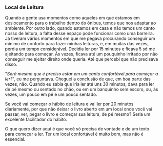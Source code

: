 ### Local de Leitura

Quando a gente usa momentos como aqueles em que estamos em deslocamento para o trabalho dentro do ônibus, temos que nos adaptar ao ambiente. Por outro lado, quando estamos em casa e não temos um canto nosso de leitura, a falta desse espaço pode funcionar como uma barreira. Já tiveram vários momentos em que me pegava procurando conseguir um mínimo de conforto para fazer minhas leituras, e, em muitas das vezes, perdia um tempo considerável. Decidia ler por 15 minutos e ficava 5 só me ajeitando para começar. Às vezes, ficava até um pouquinho irritado por não conseguir me ajeitar direito onde queria. Até que percebi que não precisava disso.

"*Será mesmo que é preciso estar em um canto confortável para começar a ler?*", eu me perguntava. Cheguei a conclusão de que, em boa parte das vezes, não. Quando eu sabia que iria ler até uns 30 minutos, dava para ler de pé mesmo ou sentado no chão, ou em um banquinho sem escoro, ou, às vezes, um pouco em pé e um pouco sentado.

Se você vai começar o hábito de leitura e vai ler por 20 minutos diariamente, por que não deixar o livro aberto em um local onde você vai passar, ver, pegar o livro e começar sua leitura, de pé mesmo? Seria um excelente facilitador do hábito.

O que quero dizer aqui é que você só precisa de vontade e de um texto para começar a ler. Ter um local confortável é muito bom, mas não é essencial.
